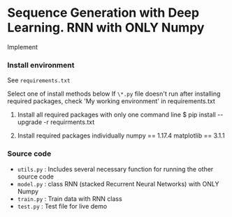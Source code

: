 # Sequence Generation with Deep Learning. RNN with ONLY Numpy

Implement 



### Install environment
See `requirements.txt`

Select one of install methods below
If `\*.py` file doesn't run after installing required packages, check 'My working environment' in requirements.txt


1. Install all required packages with only one command line
$ pip install --upgrade -r requirments.txt

1. Install required packages individually
numpy == 1.17.4
matplotlib == 3.1.1




### Source code

* `utils.py` : Includes several necessary function for running the other source code
* `model.py` : class RNN (stacked Recurrent Neural Networks) with ONLY Numpy
* `train.py` : Train data with RNN class
* `test.py` : Test file for live demo
